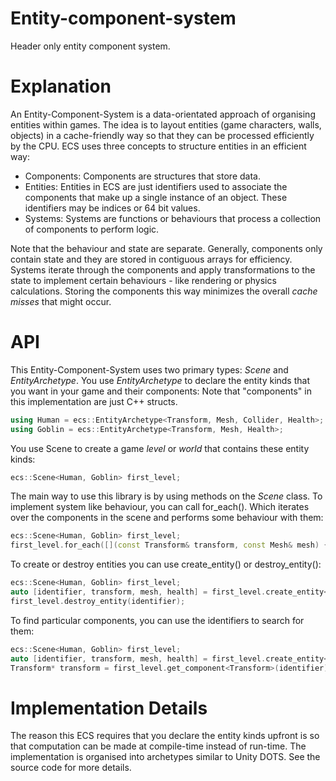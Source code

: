 # Entity-component-system
Header only entity component system. 

# Explanation
An Entity-Component-System is a data-orientated approach of organising entities within games. The idea is to layout entities (game characters, walls, objects) in a cache-friendly way so that they can be processed efficiently by the CPU. ECS uses three concepts to structure entities in an efficient way:

- Components: Components are structures that store data.
- Entities: Entities in ECS are just identifiers used to associate the components that make up a single instance of an object. These identifiers may be indices or 64 bit values.
- Systems: Systems are functions or behaviours that process a collection of components to perform logic.

Note that the behaviour and state are separate. Generally, components only contain state and they are stored in contiguous arrays for efficiency. Systems iterate through the components and apply transformations to the state to implement certain behaviours - like rendering or physics calculations. Storing the components this way minimizes the overall *cache misses* that might occur.

# API

This Entity-Component-System uses two primary types: *Scene* and *EntityArchetype*. You use *EntityArchetype* to declare the entity kinds that you want in your game and their components:
Note that "components" in this implementation are just C++ structs.

```C++
using Human = ecs::EntityArchetype<Transform, Mesh, Collider, Health>;
using Goblin = ecs::EntityArchetype<Transform, Mesh, Health>;
```

You use Scene to create a game *level* or *world* that contains these entity kinds:

```C++
ecs::Scene<Human, Goblin> first_level;
```

The main way to use this library is by using methods on the *Scene* class. To implement system like behaviour, you can call for_each(). Which iterates over the components in the scene and performs some behaviour with them: 

```C++
ecs::Scene<Human, Goblin> first_level;
first_level.for_each([](const Transform& transform, const Mesh& mesh) { render(transform, mesh); });
```
To create or destroy entities you can use create_entity() or destroy_entity():

```C++
ecs::Scene<Human, Goblin> first_level;
auto [identifier, transform, mesh, health] = first_level.create_entity<Goblin>();
first_level.destroy_entity(identifier);
```

To find particular components, you can use the identifiers to search for them:

```C++
ecs::Scene<Human, Goblin> first_level;
auto [identifier, transform, mesh, health] = first_level.create_entity<Goblin>();
Transform* transform = first_level.get_component<Transform>(identifier);
```

# Implementation Details
The reason this ECS requires that you declare the entity kinds upfront is so that computation can be made at compile-time instead of run-time. The implementation is organised into archetypes similar to Unity DOTS. See the source code for more details. 
